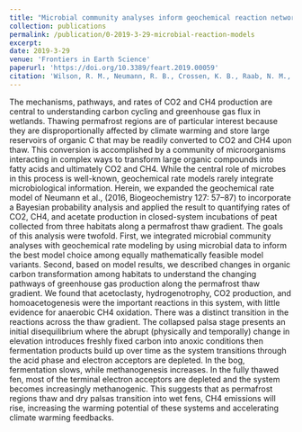 ```yaml
---
title: "Microbial community analyses inform geochemical reaction network models for predicting pathways of greenhouse gas production"
collection: publications
permalink: /publication/0-2019-3-29-microbial-reaction-models
excerpt:
date: 2019-3-29
venue: 'Frontiers in Earth Science'
paperurl: 'https://doi.org/10.3389/feart.2019.00059'
citation: 'Wilson, R. M., Neumann, R. B., Crossen, K. B., Raab, N. M., <b>Hodgkins, S. B.</b>, Saleska, S. R., Bolduc, B., Woodcroft, B. J., Tyson, G. W., Chanton, J. P., &amp; Rich, V. I. (2019). Microbial community analyses inform geochemical reaction network models for predicting pathways of greenhouse gas production. <i>Front. Earth Sci.</i>, <i>7</i>, 59.'
---
```


The mechanisms, pathways, and rates of CO2 and CH4 production are central to understanding carbon cycling and greenhouse gas flux in wetlands. Thawing permafrost regions are of particular interest because they are disproportionally affected by climate warming and store large reservoirs of organic C that may be readily converted to CO2 and CH4 upon thaw. This conversion is accomplished by a community of microorganisms interacting in complex ways to transform large organic compounds into fatty acids and ultimately CO2 and CH4. While the central role of microbes in this process is well-known, geochemical rate models rarely integrate microbiological information. Herein, we expanded the geochemical rate model of Neumann et al., (2016, Biogeochemistry 127: 57–87) to incorporate a Bayesian probability analysis and applied the result to quantifying rates of CO2, CH4, and acetate production in closed-system incubations of peat collected from three habitats along a permafrost thaw gradient. The goals of this analysis were twofold. First, we integrated microbial community analyses with geochemical rate modeling by using microbial data to inform the best model choice among equally mathematically feasible model variants. Second, based on model results, we described changes in organic carbon transformation among habitats to understand the changing pathways of greenhouse gas production along the permafrost thaw gradient. We found that acetoclasty, hydrogenotrophy, CO2 production, and homoacetogenesis were the important reactions in this system, with little evidence for anaerobic CH4 oxidation. There was a distinct transition in the reactions across the thaw gradient. The collapsed palsa stage presents an initial disequilibrium where the abrupt (physically and temporally) change in elevation introduces freshly fixed carbon into anoxic conditions then fermentation products build up over time as the system transitions through the acid phase and electron acceptors are depleted. In the bog, fermentation slows, while methanogenesis increases. In the fully thawed fen, most of the terminal electron acceptors are depleted and the system becomes increasingly methanogenic. This suggests that as permafrost regions thaw and dry palsas transition into wet fens, CH4 emissions will rise, increasing the warming potential of these systems and accelerating climate warming feedbacks.

